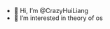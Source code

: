 - 👋 Hi, I’m @CrazyHuiLiang
- 👀 I’m interested in theory of os

<!---
CrazyHuiLiang/CrazyHuiLiang is a ✨ special ✨ repository because its `README.md` (this file) appears on your GitHub profile.
You can click the Preview link to take a look at your changes.
--->
